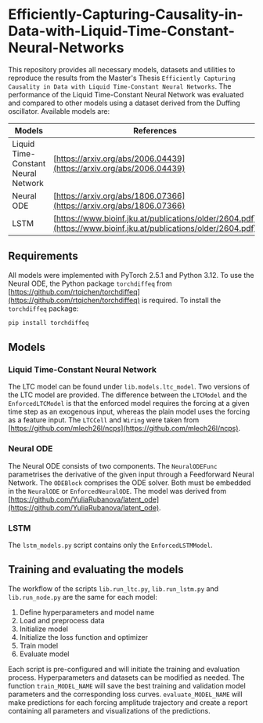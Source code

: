 # Efficiently-Capturing-Causality-in-Data-with-Liquid-Time-Constant-Neural-Networks

This repository provides all necessary models, datasets and utilities to reproduce the results from the Master's Thesis `Efficiently Capturing Causality in Data with Liquid Time-Constant Neural Networks`. The performance of the Liquid Time-Constant Neural Network was evaluated and compared to other models using a dataset derived from the Duffing oscillator. Available models are:

| Models                                   | References                                                                 |
|------------------------------------------|----------------------------------------------------------------------------|
| Liquid Time-Constant Neural Network      | [https://arxiv.org/abs/2006.04439](https://arxiv.org/abs/2006.04439)       |
| Neural ODE                               | [https://arxiv.org/abs/1806.07366](https://arxiv.org/abs/1806.07366)       |
| LSTM                                     | [https://www.bioinf.jku.at/publications/older/2604.pdf](https://www.bioinf.jku.at/publications/older/2604.pdf) |


## Requirements
All models were implemented with PyTorch 2.5.1 and Python 3.12. To use the Neural ODE, the Python package `torchdiffeq` from [https://github.com/rtqichen/torchdiffeq](https://github.com/rtqichen/torchdiffeq) is required. To install the `torchdiffeq` package:
```bash
pip install torchdiffeq
```

## Models

### Liquid Time-Constant Neural Network 
The LTC model can be found under `lib.models.ltc_model`. Two versions of the LTC model are provided. The difference between the `LTCModel` and the `EnforcedLTCModel` is that the enforced model requires the forcing at a given time step as an exogenous input, whereas the plain model uses the forcing as a feature input.
The `LTCCell` and `Wiring` were taken from [https://github.com/mlech26l/ncps](https://github.com/mlech26l/ncps).

### Neural ODE
The Neural ODE consists of two components. The `NeuralODEFunc` parametrises the derivative of the given input through a Feedforward Neural Network. The `ODEBlock` comprises the ODE solver. Both must be embedded in the `NeuralODE` or `EnforcedNeuralODE`.
The model was derived from [https://github.com/YuliaRubanova/latent_ode](https://github.com/YuliaRubanova/latent_ode).

### LSTM
The `lstm_models.py` script contains only the `EnforcedLSTMModel`.

## Training and evaluating the models
The workflow of the scripts `lib.run_ltc.py`, `lib.run_lstm.py` and `lib.run_node.py` are the same for each model:
1. Define hyperparameters and model name
2. Load and preprocess data
3. Initialize model
4. Initialize the loss function and optimizer
5. Train model
6. Evaluate model

Each script is pre-configured and will initiate the training and evaluation process. Hyperparameters and datasets can be modified as needed. The function `train_MODEL_NAME` will save the best training and validation model parameters and the corresponding loss curves. `evaluate_MODEL_NAME` will make predictions for each forcing amplitude trajectory and create a report containing all parameters and visualizations of the predictions.

